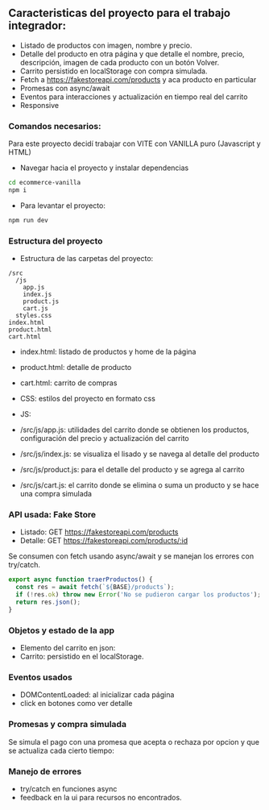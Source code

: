 ## Caracteristicas del proyecto para el trabajo integrador:
- Listado de productos con imagen, nombre y precio.
- Detalle del producto en otra página y que detalle el nombre, precio, descripción, imagen de cada producto con un botón Volver.
- Carrito persistido en localStorage con compra simulada.
- Fetch a https://fakestoreapi.com/products y aca producto en particular
- Promesas con async/await
- Eventos para interacciones y actualización en tiempo real del carrito
- Responsive

### Comandos necesarios: 

Para este proyecto decidí trabajar con VITE con VANILLA puro (Javascript y HTML)
- Navegar hacia el proyecto y instalar dependencias 

```bash
cd ecommerce-vanilla
npm i
```
- Para levantar el proyecto:
```bash
npm run dev
```

### Estructura del proyecto
- Estructura de las carpetas del proyecto:
```
/src
  /js
    app.js
    index.js
    product.js
    cart.js
  styles.css
index.html
product.html
cart.html
```
- index.html: listado de productos y home de la página
- product.html: detalle de producto
- cart.html: carrito de compras 

- CSS: estilos del proyecto en formato css

- JS:
- /src/js/app.js: utilidades del carrito donde se obtienen los productos, configuración del precio y actualización del carrito
- /src/js/index.js: se visualiza el lisado y se navega al detalle del producto
- /src/js/product.js: para el detalle del producto y se agrega al carrito 
- /src/js/cart.js: el carrito donde se elimina o suma un producto y se hace una compra simulada


### API usada: Fake Store
- Listado: GET https://fakestoreapi.com/products  
- Detalle: GET https://fakestoreapi.com/products/:id

Se consumen con fetch usando async/await y se manejan los errores con try/catch.
```js
export async function traerProductos() {
  const res = await fetch(`${BASE}/products`);
  if (!res.ok) throw new Error('No se pudieron cargar los productos');
  return res.json(); 
}
```

### Objetos y estado de la app

- Elemento del carrito en json:
- Carrito: persistido en el localStorage.

### Eventos usados

- DOMContentLoaded: al inicializar cada página
- click en botones como ver detalle

### Promesas y compra simulada

Se simula el pago con una promesa que acepta o rechaza por opcion y que se actualiza cada cierto tiempo:

### Manejo de errores
- try/catch en funciones async
- feedback en la ui para recursos no encontrados.

